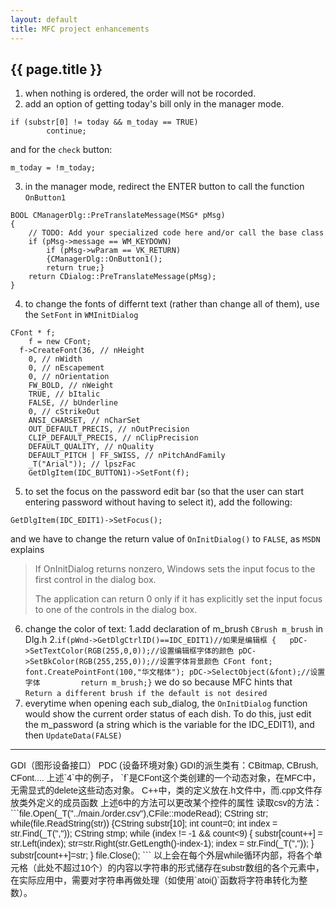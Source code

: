 ```yaml
---
layout: default
title: MFC project enhancements
---
```


## {{ page.title }}
1. when nothing is ordered, the order will not be rocorded.
2. add an option of getting today's bill only in the manager mode.
```
if (substr[0] != today && m_today == TRUE)
		continue;
```
and for the `check` button:
```
m_today = !m_today;
```
3. in the manager mode, redirect the ENTER button to call the function `OnButton1`
```
BOOL CManagerDlg::PreTranslateMessage(MSG* pMsg)
{
	// TODO: Add your specialized code here and/or call the base class
	if (pMsg->message == WM_KEYDOWN)
		if (pMsg->wParam == VK_RETURN)
		{CManagerDlg::OnButton1();
		return true;}
	return CDialog::PreTranslateMessage(pMsg);
}
```
4. to change the fonts of differnt text (rather than change all of them), use the `SetFont` in `WMInitDialog`
```
CFont * f;
	f = new CFont;
  f->CreateFont(36, // nHeight   
    0, // nWidth   
    0, // nEscapement   
    0, // nOrientation   
    FW_BOLD, // nWeight   
    TRUE, // bItalic   
    FALSE, // bUnderline   
    0, // cStrikeOut   
    ANSI_CHARSET, // nCharSet   
    OUT_DEFAULT_PRECIS, // nOutPrecision   
    CLIP_DEFAULT_PRECIS, // nClipPrecision   
    DEFAULT_QUALITY, // nQuality   
    DEFAULT_PITCH | FF_SWISS, // nPitchAndFamily   
    _T("Arial")); // lpszFac   
	GetDlgItem(IDC_BUTTON1)->SetFont(f);
```
5. to set the focus on the password edit bar (so that the user can start entering password without having to select it), add the following:
```
GetDlgItem(IDC_EDIT1)->SetFocus();
```
and we have to change the return value of `OnInitDialog()` to `FALSE`, as `MSDN` explains
>If OnInitDialog returns nonzero, Windows sets the input focus to the first control in the dialog box.
>
>The application can return 0 only if it has explicitly set the input focus to one of the controls in the dialog box.

6. change the color of text:
1.add declaration of m_brush `CBrush m_brush` in Dlg.h
2.```if(pWnd->GetDlgCtrlID()==IDC_EDIT1)//如果是编辑框
    {   pDC->SetTextColor(RGB(255,0,0));//设置编辑框字体的颜色
        pDC->SetBkColor(RGB(255,255,0));//设置字体背景颜色
        CFont font;
        font.CreatePointFont(100,"华文楷体");
         pDC->SelectObject(&font);//设置字体        
        return m_brush;}```
we do so because MFC hints that  
`Return a different brush if the default is not desired`
7. everytime when opening each sub_dialog, the `OnInitDialog` function would show the current order status of each dish.
To do this, just edit the m_password (a string which is the variable for the IDC_EDIT1), and then `UpdateData(FALSE)`

* **
<span style="font-family:Arial">
GDI（图形设备接口）
PDC (设备环境对象)
GDI的派生类有：CBitmap, CBrush, CFont....
上述`4`中的例子， `f`是CFont这个类创建的一个动态对象，在MFC中，无需显式的delete这些动态对象。
C++中，类的定义放在.h文件中，而.cpp文件存放类外定义的成员函数
上述6中的方法可以更改某个控件的属性
读取csv的方法：
```file.Open(_T("../main./order.csv"),CFile::modeRead);
CString str;
while(file.ReadString(str))
	{CString substr[10];
	int count=0;
	int index = str.Find(_T(","));
	CString stmp;
	while (index != -1 && count<9)
	{
	substr[count++] = str.Left(index);
	str=str.Right(str.GetLength()-index-1);
	index = str.Find(_T(","));
	}
	substr[count++]=str;
	}
	file.Close();
```
以上会在每个外层while循环内部，将各个单元格（此处不超过10个）的内容以字符串的形式储存在substr数组的各个元素中，在实际应用中，需要对字符串再做处理（如使用`atoi()`函数将字符串转化为整数）。
</span>
